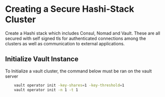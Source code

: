 # Creating a Secure Hashi-Stack Cluster

Create a Hashi stack which includes Consul, Nomad and Vault. These are all secured with self signed tls for authenticated connections among the clusters as well as communication to external applications.



## Initialize Vault Instance

To Initialize a vault cluster, the command below must be ran on the vault server

```sh
    vault operator init -key-shares=1 -key-threshold=1
    vault operator init -n 1 -t 1
```